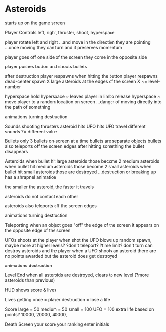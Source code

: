 # Asteroids

starts up on the game screen

Player
  Controls
    left, right, thruster, shoot, hyperspace

  player rotate left and right
  ...and move in the direction they are pointing
  ...once moving they can turn and it preserves momentum

  player goes off one side of the screen they come in the opposite side

  player pushes button and shoots bullets

  after destruction
    player respawns when hitting the button
    player respawns dead-center
    spawn X large asteroids at the edges of the screen
      X ~= level-number

  hyperspace
    hold hyperspace ~ leaves player in limbo
    release hyperspace ~ move player to a random location on screen
    ...danger of moving directly into the path of something

  animations
    turning
    destruction

Sounds
  shooting
  thrusters
  asteroid hits
  UFO hits
  UFO travel
    different sounds ?= different value

Bullets
  only 3 bullets on-screen at a time
  bullets are separate objects
  bullets also teleports off the screen edges
  after hitting something the bullet disappears

Asteroids
  when bullet hit large asteroids those become 2 medium asteroids
  when bullet hit medium asteroids those become 2 small asteroids
  when bullet hit small asteroids those are destroyed
  ...destruction or breaking up has a shrapnel animation

  the smaller the asteroid, the faster it travels

  asteroids do not contact each other

  asteroids also teleports off the screen edges

  animations
    turning
    destruction
    
Teleporting
  when an object goes "off" the edge of the screen it appears on the opposite edge of the screen

UFOs
  shoots at the player
  when shot the UFO blows up
  random spawn, maybe more at higher levels?
  ?don't teleport?
  ?time limit?
  don't turn
  can destroy asteroids and the player
  when a UFO shoots an asteroid there are no points awarded but the asteroid does get destroyed

  animations
    destruction

Level End
  when all asteroids are destroyed, clears to new level (?more asteroids than previous)


HUD
  shows score & lives

Lives
  getting once = player destruction = lose a life

Score
  large = 50
  medium = 50
  small = 100
  UFO = 100
  extra life
    based on points?
      10000, 20000, 40000,

Death Screen
  your score
  your ranking
  enter initials